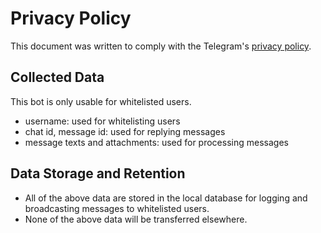 # Privacy Policy

This document was written to comply with the Telegram's [privacy policy](https://telegram.org/tos/bot-developers#4-privacy).

## Collected Data

This bot is only usable for whitelisted users.

* username: used for whitelisting users
* chat id, message id: used for replying messages
* message texts and attachments: used for processing messages

## Data Storage and Retention

* All of the above data are stored in the local database for logging and broadcasting messages to whitelisted users.
* None of the above data will be transferred elsewhere.

